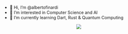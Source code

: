 - 👋 Hi, I’m @albertofinardi
- 👀 I’m interested in Computer Science and AI
- 🌱 I’m currently learning Dart, Rust & Quantum Computing

<p align="center">
  <a href="https://skillicons.dev">
    <img src="https://skillicons.dev/icons?i=swift,apollo,angular,arduino,tauri,threejs,c,cpp,mongodb,graphql" />
  </a>
</p>
